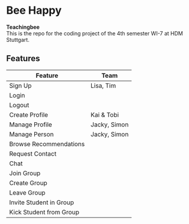 # Bee Happy

__Teachingbee__  
This is the repo for the coding project of the 4th semester WI-7 at HDM Stuttgart.

## Features

Feature | Team
--- | ---
Sign Up | Lisa, Tim
Login | 
Logout | 
Create Profile | Kai & Tobi
Manage Profile | Jacky, Simon
Manage Person | Jacky, Simon
Browse Recommendations |
Request Contact |
Chat |
Join Group |
Create Group |
Leave Group |
Invite Student in Group |
Kick Student from Group |